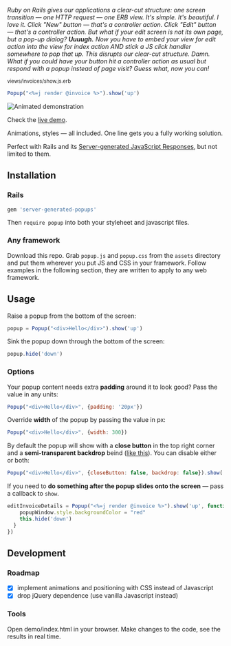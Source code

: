 *Ruby on Rails gives our applications a clear-cut structure: one screen transition — one HTTP request — one ERB view. It's simple. It's beautiful. I love it. Click "New" button — that's a controller action. Click "Edit" button — that's a controller action. But what if your edit screen is not its own page, but a pop-up dialog? **Uuuugh.** Now you have to embed your view for edit action into the view for index action AND stick a JS click handler somewhere to pop that up. This disrupts our clear-cut structure. Damn. What if you could have your button hit a controller action as usual but respond with a popup instead of page visit? Guess what, now you can!*

<sub>views/invoices/show.js.erb<sub>
```javascript
Popup("<%=j render @invoice %>").show('up')
```

![Animated demonstration](http://i.giphy.com/3oEjI0kLsPZ7u6l8ru.gif)

Check the [live demo](https://colorfulfool.github.io/server-generated-popups/demo/).

Animations, styles — all included. One line gets you a fully working solution.

Perfect with Rails and its [Server-generated JavaScript Responses](https://signalvnoise.com/posts/3697-server-generated-javascript-responses), but not limited to them.

## Installation

### Rails

```ruby
gem 'server-generated-popups'
```

Then `require popup` into both your styleheet and javascript files.

### Any framework

Download this repo. Grab `popup.js` and `popup.css` from the `assets` directory and put them wherever you put JS and CSS in your framework. Follow examples in the following section, they are written to apply to any web framework.

## Usage

Raise a popup from the bottom of the screen:

```javascript
popup = Popup("<div>Hello</div>").show('up')
```

Sink the popup down through the bottom of the screen:

```javascript
popup.hide('down')
```

### Options

Your popup content needs extra **padding** around it to look good? Pass the value in any units:

```javascript
Popup("<div>Hello</div>", {padding: '20px'})
```

Override **width** of the popup by passing the value in px:

```javascript
Popup("<div>Hello</div>", {width: 300})
```

By default the popup will show with a **close button** in the top right corner and a **semi-transparent backdrop** beind ([like this](https://colorfulfool.github.io/server-generated-popups/demo/)). You can disable either or both:

```javascript
Popup("<div>Hello</div>", {closeButton: false, backdrop: false}).show('up')
```

If you need to **do something after the popup slides onto the screen** — pass a callback to `show`.

```javascript
editInvoiceDetails = Popup("<%=j render @invoice %>").show('up', function (popupWindow) {
    popupWindow.style.backgroundColor = "red"
    this.hide('down')
  }
})
```

## Development

### Roadmap

- [x] implement animations and positioning with CSS instead of Javascript
- [x] drop jQuery dependence (use vanilla Javascript instead)

### Tools

Open demo/index.html in your browser. Make changes to the code, see the results in real time.
